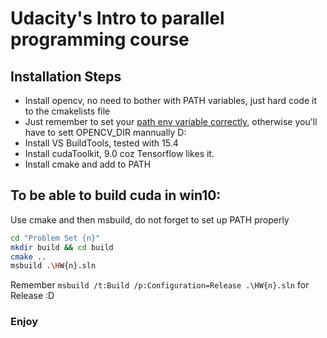 # Udacity's Intro to parallel programming course

## Installation Steps
+ Install opencv, no need to bother with PATH variables, just hard code it to the cmakelists file
+ Just remember to set your [path env variable correctly](https://docs.opencv.org/2.4/doc/tutorials/introduction/windows_install/windows_install.html#windowssetpathandenviromentvariable), otherwise you'll have to sett OPENCV_DIR mannually D:
+ Install VS BuildTools, tested with 15.4
+ Install cudaToolkit, 9.0 coz Tensorflow likes it.
+ Install cmake and add to PATH

## To be able to build cuda in win10:
Use cmake and then msbuild, do not forget to set up PATH properly
```bash
cd "Problem Set {n}"
mkdir build && cd build
cmake ..
msbuild .\HW{n}.sln
```

Remember `msbuild /t:Build /p:Configuration=Release .\HW{n}.sln` for Release :D

### Enjoy
